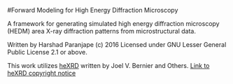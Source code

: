 #Forward Modeling for High Energy Diffraction Microscopy

A framework for generating simulated high energy diffraction microscopy (HEDM)
area X-ray diffraction patterns from microstructural data.

Written by Harshad Paranjape
(c) 2016
Licensed under GNU Lesser General Public License 2.1 or above.

This work utilizes [heXRD](https://github.com/praxes/hexrd) written by Joel V. Bernier and Others.
[Link to heXRD copyright notice](https://github.com/praxes/hexrd/blob/master/hexrd/COPYING)

